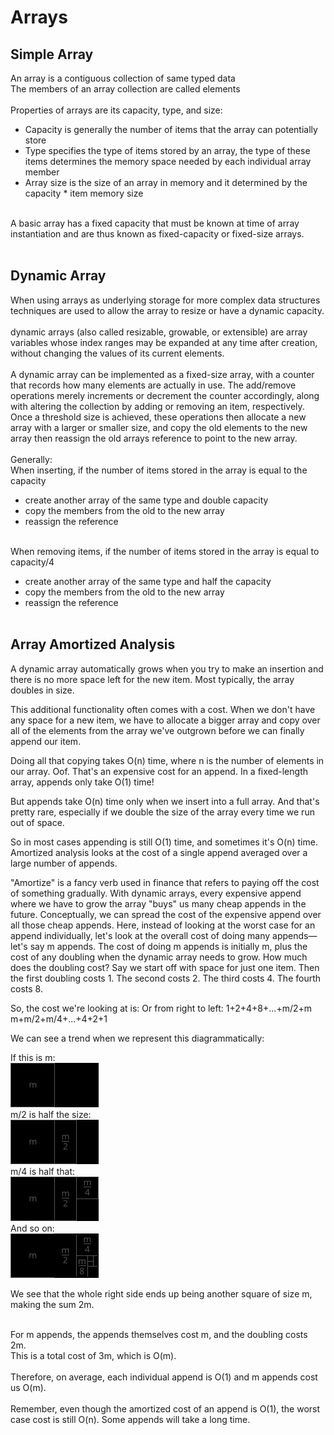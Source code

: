 # Arrays

## Simple Array

An array is a contiguous collection of same typed data<br/>
The members of an array collection are called elements
<br/><br/>
Properties of arrays are its capacity, type, and size:
* Capacity is generally the number of items that the array can potentially store
* Type specifies the type of items stored by an array, the type of these items determines the memory space needed by each individual array member
* Array size is the size of an array in memory and it determined by the capacity * item memory size
<br/><br/>

A basic array has a fixed capacity that must be known at time of array instantiation and are thus known as fixed-capacity or fixed-size arrays.
<br/><br/>

## Dynamic Array

When using arrays as underlying storage for more complex data structures techniques are used to allow the array to resize or have a dynamic capacity.
<br/><br/>
dynamic arrays (also called resizable, growable, or extensible) are array variables whose index ranges may be expanded at any time after creation, without changing the values of its current elements.
<br/><br/>
A dynamic array can be implemented as a fixed-size array, with a counter that records how many elements are actually in use. The add/remove operations merely increments or decrement the counter accordingly, along with altering the collection by adding or removing an item, respectively. Once a threshold size is achieved, these operations then allocate a new array with a larger or smaller size, and copy the old elements to the new array then reassign the old arrays reference to point to the new array.
<br/><br/>
Generally:<br/>
When inserting, if the number of items stored in the array is equal to the capacity<br/>
* create another array of the same type and double capacity
* copy the members from the old to the new array
* reassign the reference
<br/><br/>

When removing items, if the number of items stored in the array is equal to capacity/4<br/>
* create another array of the same type and half the capacity
* copy the members from the old to the new array
* reassign the reference
<br/><br/>

## Array Amortized Analysis

A dynamic array automatically grows when you try to make an insertion and there is no more space left for the new item. Most typically, the array doubles in size.

This additional functionality often comes with a cost. When we don't have any space for a new item, we have to allocate a bigger array and copy over all of the elements from the array we've outgrown before we can finally append our item.

Doing all that copying takes O(n) time, where n is the number of elements in our array.
Oof. That's an expensive cost for an append. In a fixed-length array, appends only take O(1) time!

But appends take O(n) time only when we insert into a full array. And that's pretty rare, especially if we double the size of the array every time we run out of space.

So in most cases appending is still O(1) time, and sometimes it's O(n) time.
Amortized analysis looks at the cost of a single append averaged over a large number of appends.

"Amortize" is a fancy verb used in finance that refers to paying off the cost of something gradually. With dynamic arrays, every expensive append where we have to grow the array "buys" us many cheap appends in the future. Conceptually, we can spread the cost of the expensive append over all those cheap appends.
Here, instead of looking at the worst case for an append individually, let's look at the overall cost of doing many appends—let's say m appends.
The cost of doing m appends is initially m, plus the cost of any doubling when the dynamic array needs to grow. How much does the doubling cost?
Say we start off with space for just one item. Then the first doubling costs 1. The second costs 2. The third costs 4. The fourth costs 8.

So, the cost we're looking at is:        Or from right to left:
1+2+4+8+...+m/2+m             m+m/2+m/4+...+4+2+1

We can see a trend when we represent this diagrammatically:

If this is m:<br/>
![A](https://github.com/LiamJCates/Programming-Notes/blob/master/Data%20Structures/Array/images/Array_m.png)<br/>
m/2​ is half the size:<br/>
![A/2](https://github.com/LiamJCates/Programming-Notes/blob/master/Data%20Structures/Array/images/Array_m2.png)<br/>
m/4 is half that:<br/>
![A/4](https://github.com/LiamJCates/Programming-Notes/blob/master/Data%20Structures/Array/images/Array_m4.png)<br/>
And so on:<br/>
![A/8](https://github.com/LiamJCates/Programming-Notes/blob/master/Data%20Structures/Array/images/Array_m8.png)<br/>

We see that the whole right side ends up being another square of size m, making the sum 2m.<br/><br/>

For m appends, the appends themselves cost m, and the doubling costs 2m.<br/> This is a total cost of 3m, which is O(m).
<br/><br/>
Therefore, on average, each individual append is O(1) and m appends cost us O(m).
<br/><br/>
Remember, even though the amortized cost of an append is O(1), the worst case cost is still O(n). Some appends will take a long time.
